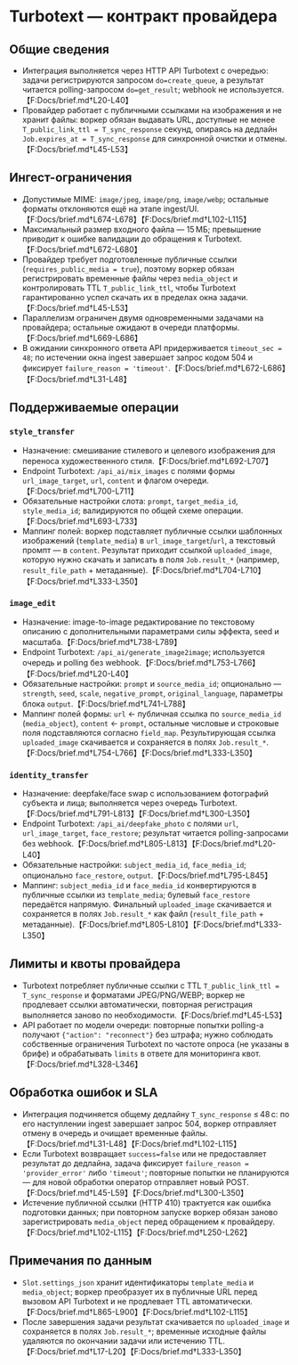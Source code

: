# Turbotext — контракт провайдера

## Общие сведения
- Интеграция выполняется через HTTP API Turbotext с очередью: задачи регистрируются запросом `do=create_queue`, а результат читается polling-запросом `do=get_result`; webhook не используется.【F:Docs/brief.md†L20-L40】
- Провайдер работает с публичными ссылками на изображения и не хранит файлы: воркер обязан выдавать URL, доступные не менее `T_public_link_ttl = T_sync_response` секунд, опираясь на дедлайн `Job.expires_at = T_sync_response` для синхронной очистки и отмены.【F:Docs/brief.md†L45-L53】

## Ингест-ограничения
- Допустимые MIME: `image/jpeg`, `image/png`, `image/webp`; остальные форматы отклоняются ещё на этапе ingest/UI.【F:Docs/brief.md†L674-L678】【F:Docs/brief.md†L102-L115】
- Максимальный размер входного файла — 15 МБ; превышение приводит к ошибке валидации до обращения к Turbotext.【F:Docs/brief.md†L672-L680】
- Провайдер требует подготовленные публичные ссылки (`requires_public_media = true`), поэтому воркер обязан регистрировать временные файлы через `media_object` и контролировать TTL `T_public_link_ttl`, чтобы Turbotext гарантированно успел скачать их в пределах окна задачи.【F:Docs/brief.md†L45-L53】
- Параллелизм ограничен двумя одновременными задачами на провайдера; остальные ожидают в очереди платформы.【F:Docs/brief.md†L669-L686】
- В ожидании синхронного ответа API придерживается `timeout_sec = 48`; по истечении окна ingest завершает запрос кодом 504 и фиксирует `failure_reason = 'timeout'`.【F:Docs/brief.md†L672-L686】【F:Docs/brief.md†L31-L48】

## Поддерживаемые операции
### `style_transfer`
- Назначение: смешивание стилевого и целевого изображения для переноса художественного стиля.【F:Docs/brief.md†L692-L707】
- Endpoint Turbotext: `/api_ai/mix_images` с полями формы `url_image_target`, `url`, `content` и флагом очереди.【F:Docs/brief.md†L700-L711】
- Обязательные настройки слота: `prompt`, `target_media_id`, `style_media_id`; валидируются по общей схеме операции.【F:Docs/brief.md†L693-L733】
- Маппинг полей: воркер подставляет публичные ссылки шаблонных изображений (`template_media`) в `url_image_target`/`url`, а текстовый промпт — в `content`. Результат приходит ссылкой `uploaded_image`, которую нужно скачать и записать в поля `Job.result_*` (например, `result_file_path` + метаданные).【F:Docs/brief.md†L704-L710】【F:Docs/brief.md†L333-L350】

### `image_edit`
- Назначение: image-to-image редактирование по текстовому описанию с дополнительными параметрами силы эффекта, seed и масштаба.【F:Docs/brief.md†L738-L789】
- Endpoint Turbotext: `/api_ai/generate_image2image`; используется очередь и polling без webhook.【F:Docs/brief.md†L753-L766】【F:Docs/brief.md†L20-L40】
- Обязательные настройки: `prompt` и `source_media_id`; опционально — `strength`, `seed`, `scale`, `negative_prompt`, `original_language`, параметры блока `output`.【F:Docs/brief.md†L741-L788】
- Маппинг полей формы: `url` ← публичная ссылка по `source_media_id` (`media_object`), `content` ← `prompt`, остальные числовые и строковые поля подставляются согласно `field_map`. Результирующая ссылка `uploaded_image` скачивается и сохраняется в полях `Job.result_*`.【F:Docs/brief.md†L754-L766】【F:Docs/brief.md†L333-L350】

### `identity_transfer`
- Назначение: deepfake/face swap с использованием фотографий субъекта и лица; выполняется через очередь Turbotext.【F:Docs/brief.md†L791-L813】【F:Docs/brief.md†L300-L350】
- Endpoint Turbotext: `/api_ai/deepfake_photo` с полями `url`, `url_image_target`, `face_restore`; результат читается polling-запросами без webhook.【F:Docs/brief.md†L805-L813】【F:Docs/brief.md†L20-L40】
- Обязательные настройки: `subject_media_id`, `face_media_id`; опционально `face_restore`, `output`.【F:Docs/brief.md†L795-L845】
- Маппинг: `subject_media_id` и `face_media_id` конвертируются в публичные ссылки из `template_media`; булевый `face_restore` передаётся напрямую. Финальный `uploaded_image` скачивается и сохраняется в полях `Job.result_*` как файл (`result_file_path` + метаданные).【F:Docs/brief.md†L805-L810】【F:Docs/brief.md†L333-L350】

## Лимиты и квоты провайдера
- Turbotext потребляет публичные ссылки с TTL `T_public_link_ttl = T_sync_response` и форматами JPEG/PNG/WEBP; воркер не продлевает ссылки автоматически, повторная регистрация выполняется заново по необходимости.【F:Docs/brief.md†L45-L53】
- API работает по модели очереди: повторные попытки polling-а получают `{"action": "reconnect"}` без штрафа; нужно соблюдать собственные ограничения Turbotext по частоте опроса (не указаны в брифе) и обрабатывать `limits` в ответе для мониторинга квот.【F:Docs/brief.md†L328-L346】

## Обработка ошибок и SLA
- Интеграция подчиняется общему дедлайну `T_sync_response` ≤ 48 с: по его наступлении ingest завершает запрос 504, воркер отправляет отмену в очередь и очищает временные файлы.【F:Docs/brief.md†L31-L48】【F:Docs/brief.md†L102-L115】
- Если Turbotext возвращает `success=false` или не предоставляет результат до дедлайна, задача фиксирует `failure_reason = 'provider_error'` либо `'timeout'`; повторные попытки не планируются — для новой обработки оператор отправляет новый POST.【F:Docs/brief.md†L45-L59】【F:Docs/brief.md†L300-L350】
- Истечение публичной ссылки (HTTP 410) трактуется как ошибка подготовки данных; при повторном запуске воркер обязан заново зарегистрировать `media_object` перед обращением к провайдеру.【F:Docs/brief.md†L102-L115】【F:Docs/brief.md†L250-L262】

## Примечания по данным
- `Slot.settings_json` хранит идентификаторы `template_media` и `media_object`; воркер преобразует их в публичные URL перед вызовом API Turbotext и не продлевает TTL автоматически.【F:Docs/brief.md†L865-L900】【F:Docs/brief.md†L102-L115】
- После завершения задачи результат скачивается по `uploaded_image` и сохраняется в полях `Job.result_*`; временные исходные файлы удаляются по окончании задачи или истечению TTL.【F:Docs/brief.md†L17-L20】【F:Docs/brief.md†L333-L350】
